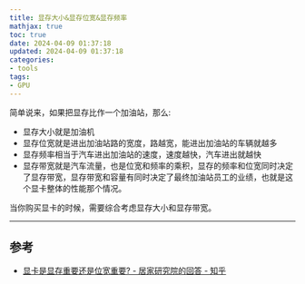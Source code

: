 ```yaml
---
title: 显存大小&显存位宽&显存频率
mathjax: true
toc: true
date: 2024-04-09 01:37:18
updated: 2024-04-09 01:37:18
categories:
- tools
tags:
- GPU
---
```


简单说来，如果把显存比作一个加油站，那么:

- 显存大小就是加油机
- 显存位宽就是进出加油站路的宽度，路越宽，能进出加油站的车辆就越多
- 显存频率相当于汽车进出加油站的速度，速度越快，汽车进出就越快
- 显存带宽就是汽车流量，也是位宽和频率的乘积，显存的频率和位宽同时决定了显存带宽，显存带宽和容量有同时决定了最终加油站员工的业绩，也就是这个显卡整体的性能那个情况。

当你购买显卡的时候，需要综合考虑显存大小和显存带宽。

___

## 参考
- [显卡是显存重要还是位宽重要? - 居家研究院的回答 - 知乎](https://www.zhihu.com/question/613145168/answer/3139767786)